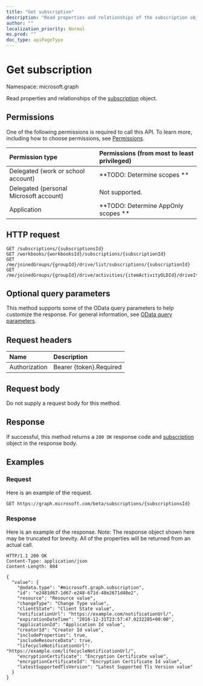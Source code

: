 ```yaml
---
title: "Get subscription"
description: "Read properties and relationships of the subscription object."
author: ""
localization_priority: Normal
ms.prod: ""
doc_type: apiPageType
---
```


# Get subscription

Namespace: microsoft.graph

Read properties and relationships of the [subscription](../resources/subscription.md) object.

## Permissions
One of the following permissions is required to call this API. To learn more, including how to choose permissions, see [Permissions](/concepts/permissions-reference.md).

|Permission type|Permissions (from most to least privileged)|
|:---|:---|
|Delegated (work or school account)|**TODO: Determine scopes **|
|Delegated (personal Microsoft account)|Not supported.|
|Application|**TODO: Determine AppOnly scopes **|

## HTTP request
<!-- {
  "blockType": "ignored"
}
-->
``` http
GET /subscriptions/{subscriptionsId}
GET /workbooks/{workbooksId}/subscriptions/{subscriptionId}
GET /me/joinedGroups/{groupId}/drive/list/subscriptions/{subscriptionId}
GET /me/joinedGroups/{groupId}/drive/activities/{itemActivityOLDId}/driveItem/subscriptions/{subscriptionId}
```

## Optional query parameters
This method supports some of the OData query parameters to help customize the response. For general information, see [OData query parameters](/graph/query-parameters).

## Request headers
|Name|Description|
|:---|:---|
|Authorization|Bearer {token}.Required|

## Request body
Do not supply a request body for this method.

## Response
If successful, this method returns a `200 OK` response code and [subscription](../resources/subscription.md) object in the response body.

## Examples

### Request
Here is an example of the request.
<!-- {
  "blockType": "request",
  "name": "get_subscription"
}
-->
``` http
GET https://graph.microsoft.com/beta/subscriptions/{subscriptionsId}
```

### Response
Here is an example of the response. Note: The response object shown here may be truncated for brevity. All of the properties will be returned from an actual call.
<!-- {
  "blockType": "response",
  "truncated": true,
  "@odata.type": "microsoft.graph.subscription"
}
-->
``` http
HTTP/1.1 200 OK
Content-Type: application/json
Content-Length: 804

{
  "value": {
    "@odata.type": "#microsoft.graph.subscription",
    "id": "e2481d67-1d67-e248-671d-48e2671d48e2",
    "resource": "Resource value",
    "changeType": "Change Type value",
    "clientState": "Client State value",
    "notificationUrl": "https://example.com/notificationUrl/",
    "expirationDateTime": "2016-12-31T23:57:47.0232285+00:00",
    "applicationId": "Application Id value",
    "creatorId": "Creator Id value",
    "includeProperties": true,
    "includeResourceData": true,
    "lifecycleNotificationUrl": "https://example.com/lifecycleNotificationUrl/",
    "encryptionCertificate": "Encryption Certificate value",
    "encryptionCertificateId": "Encryption Certificate Id value",
    "latestSupportedTlsVersion": "Latest Supported Tls Version value"
  }
}
```

